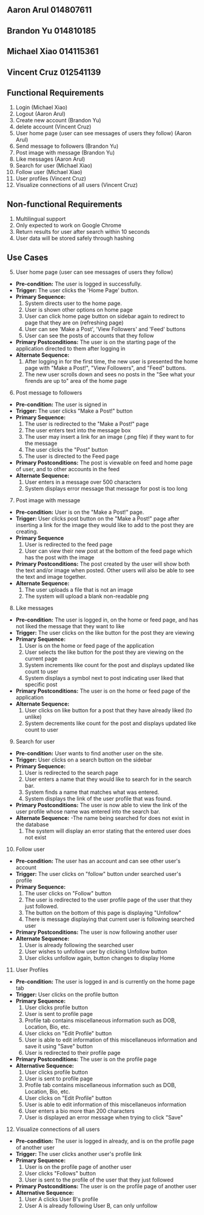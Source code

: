 ## Aaron Arul 014807611
## Brandon Yu 014810185
## Michael Xiao 014115361
## Vincent Cruz 012541139

## Functional Requirements

1. Login (Michael Xiao)
2. Logout (Aaron Arul)
3. Create new account (Brandon Yu)
4. delete account (Vincent Cruz)
5. User home page (user can see messages of users they follow) (Aaron Arul)
6. Send message to followers (Brandon Yu)
7. Post image with message (Brandon Yu)
8. Like messages (Aaron Arul)
9. Search for user (Michael Xiao)
10. Follow user (Michael Xiao)
11. User profiles (Vincent Cruz)
12. Visualize connections of all users (Vincent Cruz)

## Non-functional Requirements

1. Multilingual support 
2. Only expected to work on Google Chrome 
3. Return results for user after search within 10 seconds
4. User data will be stored safely through hashing 

## Use Cases

5. User home page (user can see messages of users they follow)
- **Pre-condition:** The user is logged in successfully. 
- **Trigger:** The user clicks the 'Home Page' button.
- **Primary Sequence:**
  1. System directs user to the home page.
  2. User is shown other options on home page
  3. User can click home page button on sidebar again to redirect to page that they are on (refreshing page)
  4. User can see 'Make a Post', 'View Followers' and 'Feed' buttons
  5. User can see the posts of accounts that they follow
- **Primary Postconditions:** The user is on the starting page of the application directed to them after logging in
- **Alternate Sequence:** 
  1. After logging in for the first time, the new user is presented the home page with "Make a Post!", "View Followers", and "Feed" buttons.
  2. The new user scrolls down and sees no posts in the "See what your firends are up to" area of the home page
  
  
  
6. Post message to followers
- **Pre-condition:** The user is signed in
- **Trigger:** The user clicks "Make a Post!" button
- **Primary Sequence:** 
  1. The user is redirected to the "Make a Post!" page
  2. The user enters text into the message box
  3. The user may insert a link for an image (.png file) if they want to for the message
  4. The user clicks the "Post" button
  5. The user is directed to the Feed page
- **Primary Postconditions:** The post is viewable on feed and home page of user, and to other accounts in the feed
- **Alternate Sequence:** 
  1. User enters in a message over 500 characters
  2. System displays error message that message for post is too long
  


7. Post image with message
- **Pre-condition:** User is on the "Make a Post!" page.
- **Trigger:** User clicks post button on the "Make a Post!" page after inserting a link for the image they would like to add to the post they are creating.
- **Primary Sequence**
    1. User is redirected to the feed page
    2. User can view their new post at the bottom of the feed page which has the post with the image
- **Primary Postconditions:**
The post created by the user will show both the text and/or image when posted. Other users will also be able to see the text and image together.
- **Alternate Sequence:**
    1. The user uploads a file that is not an image
    2. The system will upload a blank non-readable png


8. Like messages
- **Pre-condition:** The user is logged in, on the home or feed page, and has not liked the message that they want to like
- **Trigger:** The user clicks on the like button for the post they are viewing
- **Primary Sequence:**
    1. User is on the home or feed page of the application
    2. User selects the like button for the post they are viewing on the current page
    3. System increments like count for the post and displays updated like count to user
    4. System displays a symbol next to post indicating user liked that specific post
- **Primary Postconditions:** The user is on the home or feed page of the application
- **Alternate Sequence:** 
    1. User clicks on like button for a post that they have already liked (to unlike)
    2. System decrements like count for the post and displays updated like count to user

9. Search for user 
- **Pre-condition:** User wants to find another user on the site.
- **Trigger:** User clicks on a search button on the sidebar
- **Primary Sequence:**
    1. User is redirected to the search page
    2. User enters a name that they would like to search for in the search bar.
    3. System finds a name that matches what was entered.
    4. System displays the link of the user profile that was found.
- **Primary Postconditions:** The user is now able to view the link of the user profile whose name was entered into the search bar.
- **Alternate Sequence:**
    -The name being searched for does not exist in the database
    1. The system will display an error stating that the entered user does not exist


10. Follow user 
- **Pre-condition:** The user has an account and can see other user's account
- **Trigger:** The user clicks on "follow" button under searched user's profile
- **Primary Sequence:**
    1. The user clicks on "Follow" button
    2. The user is redirected to the user profile page of the user that they just followed.
    3. The button on the bottom of this page is displaying "Unfollow"
    4. There is message displaying that current user is following searched user
- **Primary Postconditions:** The user is now following another user
- **Alternate Sequence:**
    1. User is already following the searched user
    2. User wishes to unfollow user by clicking Unfollow button
    3. User clicks unfollow again, button changes to display Home



11. User Profiles 
- **Pre-condition:** The user is logged in and is currently on the home page tab
- **Trigger:** User clicks on the profile button 
- **Primary Sequence:**
    1. User clicks profile button
    2. User is sent to profile page
    3. Profile tab contains miscellaneous information such as DOB, Location, Bio, etc.
    4. User clicks on "Edit Profile" button
    5. User is able to edit information of this miscellaneuos information and save it using "Save" button
    6. User is redirected to their profile page
- **Primary Postconditions:** The user is on the profile page
- **Alternative Sequence:**
    1. User clicks profile button
    2. User is sent to profile page
    3. Profile tab contains miscellaneous information such as DOB, Location, Bio, etc.
    4. User clicks on "Edit Profile" button
    5. User is able to edit information of this miscellaneuos information
    6. User enters a bio more than 200 characters
    7. User is displayed an error message when trying to click "Save"
   


12. Visualize connections of all users
- **Pre-condition:** The user is logged in already, and is on the profile page of another user
- **Trigger:**  The user clicks another user's profile link
- **Primary Sequence:** 
    1. User is on the profile page of another user
    2. User clicks "Follows" button
    3. User is sent to the profile of the user that they just followed
- **Primary Postconditions:** The user is on the profile page of another user
- **Alternative Sequence:**
    1. User A clicks User B's profile
    2. User A is already following User B, can only unfollow

